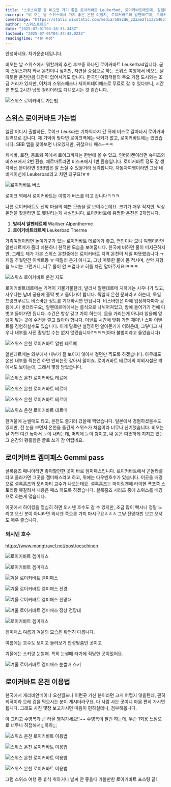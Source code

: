 ```yaml
---
title: "스위스여행 중 비오면 가기 좋은 로이커바트 Leukerbad, 로이커바트테르메, 알펜테르메"
excerpt: "비 오는 날 스위스에서 가기 좋은 온천 여행지, 로이커바트와 알펜테르메, 로이커바트테르메 소개. 기차와 버스를 통한 이동 방법, 온천 비교, 사우나 후기 등 상세한 정보 제공."
coverImage: "https://static.wixstatic.com/media/5882d6_22aae2fc13254031bbcd033e52064579~mv2.jpeg/v1/fill/w_966,h_645,al_c,q_85,enc_avif,quality_auto/5882d6_22aae2fc13254031bbcd033e52064579~mv2.jpeg"
author: "스위스프렌즈"
date: "2025-07-01T03:18:33.348Z"
lastmod: "2025-07-01T04:47:43.023Z"
readingTime: "4분 분량"
---
```


안녕하세요. 차가운순대입니다.

  
비오는 날 스위스에서 뭐할까의 추천 후보중 하나인 로이커바트 Leukerbad입니다. 굳이 스위스까지 와서 온천이냐 싶지만, 자연을 중심으로 하는 스위스 여행에서 비오는 날 따뜻한 온천만큼 대안이 없어서기도 합니다. 한국인 여행객들의 주요 거점 도시와는 조금 거리가 있지만, 어차피 스위스패스나 세이버데이패스로 무료로 갈 수 있다보니, 시간은 편도 2시간 남짓 걸리더라도 다녀오시는 것 같습니다.

![스위스 로이커바트 가는법](https://static.wixstatic.com/media/5882d6_8c591e1a7cec49ad8e3317eeb34e7bad~mv2.jpg/v1/fill/w_965,h_656,al_c,q_85,enc_avif,quality_auto/5882d6_8c591e1a7cec49ad8e3317eeb34e7bad~mv2.jpg)


## 스위스 로이커바트 가는법

일단 어디서 출발하든, 로이크 Leuk라는 기차역까지 간 뒤에 버스로 갈아타서 로이커바트역으로 갑니다. 제 기억이 맞다면 로이크역에는 락커가 없고, 로이커바트에는 있었습니다. SBB 앱을 찾아보면 나오겠지만, 귀찮으니 패스~ㅋㅋ

제네바, 로잔, 몽트뢰 쪽에서 로이크까지는 한번에 올 수 있고, 인터라켄이라면 슈피츠와 비스프에서 2번 환승, 체르마트라면 비스프에서 1번 환승입니다. 로이커바트 정도 갈 생각하신 분이라면 SBB앱은 잘 쓰실 수 있을거라 생각합니다. 자동차여행이라면 그냥 네비게이션에 Leukerbad라고 치면 되구요!ㅎㅎ

![로이커바트 버스](https://static.wixstatic.com/media/5882d6_6a2248fc79204b0a94e25b762d934c22~mv2.jpg/v1/fill/w_966,h_642,al_c,q_85,enc_avif,quality_auto/5882d6_6a2248fc79204b0a94e25b762d934c22~mv2.jpg)

로이크 역에서 로이커바트는 이렇게 버스를 타고 갑니다ㅋㅋㅋ

나름 로이커바트도 산악 마을의 예쁜 모습을 잘 보여주는데요. 크기가 매우 작지만, 막상 온천을 찾을라면 또 헷갈리는게 사실입니다. 로이커바트에 유명한 온천은 2개입니다. 

1. **발리서 알펜테르메** Walliser Alpentherme
2. **로이커바트테르메** Leukerbad Therme

가족여행이라면 놀이기구가 있는 로이커바트 테르메가 좋고, 연인이나 모녀 여행이라면 알펜테르메가 좀더 차분하니 한적한 모습을 보여줍니다. 한국에 비하면 물이 미지근하지만, 그래도 제가 가본 스위스 온천중에는 로이커바트 지역 온천이 제일 따뜻했습니다.ㅠ 제일 추웠던건 이베르동 ㅠ 때밀러 온거 아니고, 그냥 따뜻한 물에 몸 적시며, 산악 지형을 느끼는 그런거니, 너무 물이 안 뜨겁다고 혀를 차진 말아주세요!ㅋㅋㅋ

![스위스 로이커바트 온천 지도](https://static.wixstatic.com/media/5882d6_4d3646036f04400c9733b647649cf2a4~mv2.jpg/v1/fill/w_966,h_602,al_c,q_85,enc_avif,quality_auto/5882d6_4d3646036f04400c9733b647649cf2a4~mv2.jpg)

로이커바트테르메는 기억이 가물가물한데, 발리서 알펜테르메 지하에는 사우나가 있고, 사우나는 남녀 공용에 홀딱 벗고 들어가야 합니다. 독일식 온천 문화라고 하는데, 독일 프랑크푸르트 비스바덴 정도를 기대하시면 안됩니다. 비스바덴은 아예 입장하자마자 공용에..다 벗더라구요;; 알펜테르메에서는 룸식으로 나뉘어져있고, 방에 들어가기 전에 다 벗고 들어가면 됩니다. 수건은 항상 갖고 가야 하는데, 몸을 가리는게 아니라 앉을때 엉덩이 닿는 곳에 수건을 깔고 앉아야 합니다. 이벤트 시간에 맞춰 가면 재미난 스파 이벤트를 경험하실수도 있습니다. 이게 말로만 설명하면 알아듣기가 어려운데, 그렇다고 사우나 내부를 사진 촬영할 수는 없지 않겠습니까?ㅋㅋㅋ(아마 불법이라고 들었습니다)

![스위스 온천 로이커바트 알펜 테르메](https://static.wixstatic.com/media/5882d6_a062d55d41f74d03950dbd1a939ae801~mv2.jpeg/v1/fill/w_966,h_645,al_c,q_85,enc_avif,quality_auto/5882d6_a062d55d41f74d03950dbd1a939ae801~mv2.jpeg)

알펜테르메는 외부에서 내부가 잘 보이지 않아서 겉면만 찍도록 하겠습니다. 아무래도 온천 내부를 찍는건 하면 안되는짓 같아서 말이죠. 로이커바트 테르메의 야외시설은 밖에서도 보이는데, 그래서 몇장 담았습니다.

![스위스 온천 로이커바트 테르메](https://static.wixstatic.com/media/5882d6_a6df3adf0f524357ac3b2888c41ca978~mv2.jpeg/v1/fill/w_966,h_645,al_c,q_85,enc_avif,quality_auto/5882d6_a6df3adf0f524357ac3b2888c41ca978~mv2.jpeg)

![스위스 온천 로이커바트 테르메](https://static.wixstatic.com/media/5882d6_f2bec65ba4b0466b900f07c8eb77f629~mv2.jpeg/v1/fill/w_966,h_645,al_c,q_85,enc_avif,quality_auto/5882d6_f2bec65ba4b0466b900f07c8eb77f629~mv2.jpeg)

![스위스 온천 로이커바트 테르메](https://static.wixstatic.com/media/5882d6_df9d8b080e5945afbbfe32a37151b199~mv2.jpg/v1/fill/w_966,h_645,al_c,q_85,enc_avif,quality_auto/5882d6_df9d8b080e5945afbbfe32a37151b199~mv2.jpg)

![스위스 온천 로이커바트 테르메](https://static.wixstatic.com/media/5882d6_16eb0eb8c60349e2b5456d67e7e74855~mv2.jpg/v1/fill/w_966,h_645,al_c,q_85,enc_avif,quality_auto/5882d6_16eb0eb8c60349e2b5456d67e7e74855~mv2.jpg)

한겨울에 눈썰매도 타고, 온천도 즐기러 갔을때 찍었습니다. 일본에서 경험하셨을수도 있지만, 전 눈을 보면서 온천을 즐긴게 스위스가 처음이라 너무나 신기했습니다. 비오는 날 가면 여긴 높아서 눈이 내리는데, 머리에 눈이 쌓이고, 내 몸은 따뜻하게 지지고 있는 그 순간의 황홀함은 글로 쓰기 참 어렵네요.


## 로이커바트 겜미패스 Gemmi pass

셜록홈즈 매니아라면 좋아할만한 곳이 바로 겜미패스입니다. 로이커바트에서 곤돌라를 타고 올라가면 그곳을 겜미패스라고 하고, 위에는 다우벤호수가 있습니다. 이곳을 배경으로 셜록홈즈와 모리아티 교수가 나오는데요. 셜록홈즈는 마이링겐에 라이헨 폭포쪽 스토리랑 헷갈려서 내용은 패스 하도록 하겠습니다. 셜록홈즈 시리즈 중에 스위스를 배경으로 하는게 많습니다.

이곳에서 하이킹을 열심히 하면 외시넨 호수도 갈 수 있지만, 조금 많이 빡시니 정말 노리고 오신 분이 아니라면 외시넨 쪽으론 가지 마시구요ㅎㅎㅎ 그냥 전망대만 보고 오셔도 매우 좋습니다.


### 외시넨 호수
<https://www.mongtravel.net/post/oeschinen>

![로이커바트 겜미패스](https://static.wixstatic.com/media/5882d6_0672a081e3fe447abae4d7faf83714fe~mv2.jpg/v1/fill/w_966,h_645,al_c,q_85,enc_avif,quality_auto/5882d6_0672a081e3fe447abae4d7faf83714fe~mv2.jpg)

![로이커바트 겜미패스](https://static.wixstatic.com/media/5882d6_94f7afd69c4645b8b8441637cb6ef966~mv2.jpeg/v1/fill/w_966,h_645,al_c,q_85,enc_avif,quality_auto/5882d6_94f7afd69c4645b8b8441637cb6ef966~mv2.jpeg)

![겨울 로이커바트 겜미패스](https://static.wixstatic.com/media/5882d6_212c104e2c814296bdc0d7fc4e84abcb~mv2.jpg/v1/fill/w_966,h_645,al_c,q_85,enc_avif,quality_auto/5882d6_212c104e2c814296bdc0d7fc4e84abcb~mv2.jpg)

![겨울 로이커바트 겜미패스 전경](https://static.wixstatic.com/media/5882d6_f0294f31330543d791a0177866a7ee05~mv2.jpg/v1/fill/w_966,h_645,al_c,q_85,enc_avif,quality_auto/5882d6_f0294f31330543d791a0177866a7ee05~mv2.jpg)

![겨울 로이커바트 겜미패스 전망대](https://static.wixstatic.com/media/5882d6_39c09d5ae03a4fc5a0fa39e35a6426a5~mv2.jpeg/v1/fill/w_966,h_645,al_c,q_85,enc_avif,quality_auto/5882d6_39c09d5ae03a4fc5a0fa39e35a6426a5~mv2.jpeg)

![겨울 로이커바트 겜미패스 정상 전망대](https://static.wixstatic.com/media/5882d6_ffa7bc7f4e414e8ab552e9933fdf5fd6~mv2.jpeg/v1/fill/w_966,h_645,al_c,q_85,enc_avif,quality_auto/5882d6_ffa7bc7f4e414e8ab552e9933fdf5fd6~mv2.jpeg)

![로이커바트 겜미패스](https://static.wixstatic.com/media/5882d6_9164bbcb5ac64c7c88d447f14c1e35df~mv2.jpg/v1/fill/w_966,h_642,al_c,q_85,enc_avif,quality_auto/5882d6_9164bbcb5ac64c7c88d447f14c1e35df~mv2.jpg)

겜미패스 여름과 겨울의 모습은 확연히 다릅니다.

여름에는 호수도 보이고 둘러보기 안성맞춤인 곳이고

겨울에는 스키랑 눈썰매. 특히 눈썰매 타기에 적당한 곳이었어요.

![겨울 로이커바트 겜미패스 눈썰매 스키](https://static.wixstatic.com/media/5882d6_15ec5cac61d646008f5078598fee6a79~mv2.jpeg/v1/fill/w_966,h_645,al_c,q_85,enc_avif,quality_auto/5882d6_15ec5cac61d646008f5078598fee6a79~mv2.jpeg)


## 로이커바트 온천 이용법

한국에서 캐리비언베이나 오션월드나 이런곳 가신 분이라면 크게 어렵지 않을텐데, 괜히 외국이라 으레 겁을 먹으시는 분이 계시더라구요. 다 사람 사는 곳이니 마음 편히 가시면 됩니다. 그래도 사진 몇장 보고가시면 마음이 편하실테니, 첨부해봅니다.

아 그리고 수영복과 큰 타올 챙겨가세요!!~~ 수영복이 팔긴 하는데, 무슨 1회용 느낌으로 너무나 허접해서;;;하하;;;

![스위스 온천 로이커바트 이용법](https://static.wixstatic.com/media/5882d6_a4b30186c25b4e30b10eaf0b62171375~mv2.jpeg/v1/fill/w_960,h_720,al_c,q_85,enc_avif,quality_auto/5882d6_a4b30186c25b4e30b10eaf0b62171375~mv2.jpeg)

![스위스 온천 로이커바트 이용법](https://static.wixstatic.com/media/5882d6_84923e6b125945dbbfbc8aac2ff401d6~mv2.jpeg/v1/fill/w_960,h_720,al_c,q_85,enc_avif,quality_auto/5882d6_84923e6b125945dbbfbc8aac2ff401d6~mv2.jpeg)

![스위스 온천 로이커바트 이용법](https://static.wixstatic.com/media/5882d6_c6b101fa07a241049148d56eddd7d23b~mv2.jpeg/v1/fill/w_960,h_720,al_c,q_85,enc_avif,quality_auto/5882d6_c6b101fa07a241049148d56eddd7d23b~mv2.jpeg)

![스위스 온천 로이커바트 이용법](https://static.wixstatic.com/media/5882d6_09bb63b8aeb141f68b60ebd2b53d77d7~mv2.jpg/v1/fill/w_965,h_638,al_c,q_85,enc_avif,quality_auto/5882d6_09bb63b8aeb141f68b60ebd2b53d77d7~mv2.jpg)

그럼 스위스 여행 중 휴식 취하거나 날씨 안 좋을때 가볼만한 로이커바트 포스팅 끝!